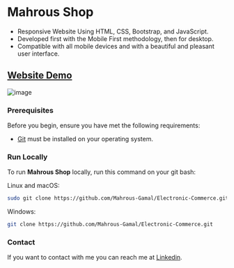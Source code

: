 # Mahrous Shop
- Responsive Website Using HTML, CSS, Bootstrap, and JavaScript.
- Developed first with the Mobile First methodology, then for desktop.
- Compatible with all mobile devices and with a beautiful and pleasant user interface.

## [Website Demo](https://mahrous-gamal.github.io/Mahrous-Shop/)

![image](https://github.com/Mahrous-Gamal/Electronic-Commerce/assets/105131896/298dab86-867f-4c88-a334-7bbafa76aa3c)

### Prerequisites

Before you begin, ensure you have met the following requirements:

* [Git](https://git-scm.com/downloads "Download Git") must be installed on your operating system.

### Run Locally

To run **Mahrous Shop** locally, run this command on your git bash:

Linux and macOS:

```bash
sudo git clone https://github.com/Mahrous-Gamal/Electronic-Commerce.git
```

Windows:

```bash
git clone https://github.com/Mahrous-Gamal/Electronic-Commerce.git
```

### Contact

If you want to contact with me you can reach me at [Linkedin](https://www.linkedin.com/in/mahrous-gamal-044693218/).

